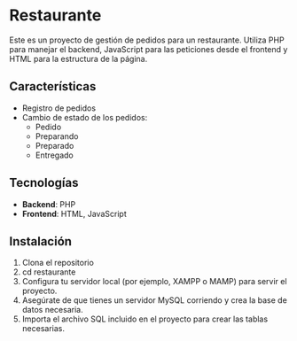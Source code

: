 # Restaurante

Este es un proyecto de gestión de pedidos para un restaurante. Utiliza PHP para manejar el backend, JavaScript para las peticiones desde el frontend y HTML para la estructura de la página.

## Características

- Registro de pedidos
- Cambio de estado de los pedidos:
  - Pedido
  - Preparando
  - Preparado
  - Entregado

## Tecnologías

- **Backend**: PHP
- **Frontend**: HTML, JavaScript

## Instalación

1. Clona el repositorio
2. cd restaurante
3. Configura tu servidor local (por ejemplo, XAMPP o MAMP) para servir el proyecto.
4. Asegúrate de que tienes un servidor MySQL corriendo y crea la base de datos necesaria.
5. Importa el archivo SQL incluido en el proyecto para crear las tablas necesarias.

